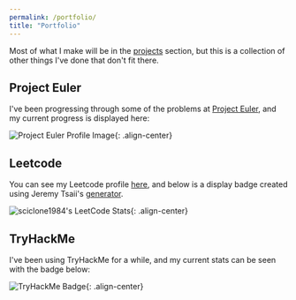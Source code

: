 ```yaml
---
permalink: /portfolio/
title: "Portfolio"
---
```


Most of what I make will be in the [projects](/projects) section, but this is a collection of other things I've done that don't fit there.

## Project Euler

I've been progressing through some of the problems at [Project Euler](https://projecteuler.net), and my current progress is displayed here:

![Project Euler Profile Image](https://projecteuler.net/profile/Sciclone1984.png){: .align-center}

## Leetcode

You can see my Leetcode profile [here](https://leetcode.com/sciclone1984/), and below is a display badge created using Jeremy Tsaii's [generator](https://github.com/JeremyTsaii/leetcode-stats).

![sciclone1984's LeetCode Stats](https://leetcode-stats.vercel.app/api?username=sciclone1984&theme=Dark){: .align-center}

## TryHackMe

I've been using TryHackMe for a while, and my current stats can be seen with the badge below:

![TryHackMe Badge](https://tryhackme-badges.s3.amazonaws.com/Sciclone1984.png){: .align-center}

<iframe src="https://tryhackme.com/badge/regen/126923" width="100%" height="500px" hidden>
</iframe>
